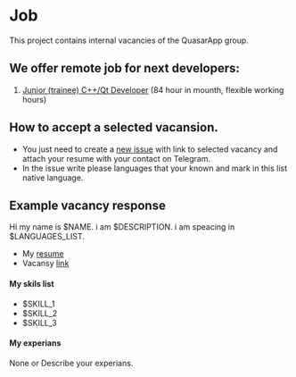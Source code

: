 # Job
This project contains internal vacancies of the QuasarApp group. 

## We offer remote job for next developers:
1. [Junior (trainee) C++/Qt Developer](CPPQtJunDev.md) (84 hour in mounth, flexible working hours)


## How to accept a selected vacansion.

* You just need to create a [new issue](https://github.com/QuasarApp/Job/issues) with link to selected vacancy and attach your resume with your contact on Telegram.
* In the issue write please languages that your known and mark in this list native language.


## Example vacancy response 

Hi my name is $NAME. i am $DESCRIPTION.
i am speacing in $LANGUAGES_LIST.

* My [resume]($LINK)
* Vacansy [link]($LINK)

#### My skils list
- $SKILL_1
- $SKILL_2
- $SKILL_3

#### My experians
None or Describe your experians.
